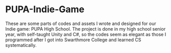 # PUPA-Indie-Game
These are some parts of codes and assets I wrote and designed for our Indie game: PUPA High School. The project is done in my high school senior year, with self-taught Unity and C#, so the codes seem as elegant as those I programmed after I got into Swarthmore College and learned CS systematically.
